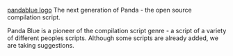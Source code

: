 [pandablue logo](https://i.imgur.com/AWxBOLR.png)
The next generation of Panda - the open source compilation script.

Panda Blue is a pioneer of the compilation script genre - a script of a variety of different peoples scripts.
Although some scripts are already added, we are taking suggestions.
